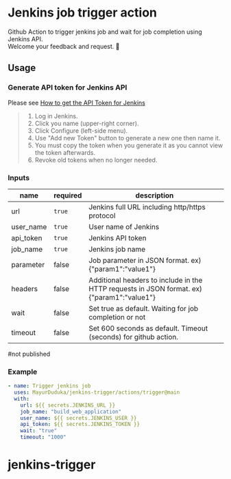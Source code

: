 # Jenkins job trigger action
Github Action to trigger jenkins job and wait for job completion using Jenkins API.  
Welcome your feedback and request. :open_hands:

## Usage
### Generate API token for Jenkins API
Please see [How to get the API Token for Jenkins](https://stackoverflow.com/questions/45466090/how-to-get-the-api-token-for-jenkins)
> 1. Log in Jenkins.
> 2. Click you name (upper-right corner).
> 3. Click Configure (left-side menu).
> 4. Use "Add new Token" button to generate a new one then name it.
> 5. You must copy the token when you generate it as you cannot view the token afterwards.
> 6. Revoke old tokens when no longer needed. 
### Inputs
| name | required | description |
| ---- | -------- | ----------- |
| url  | `true`   | Jenkins full URL including http/https protocol |
| user_name | `true` | User name of Jenkins |
| api_token | `true` | Jenkins API token |
| job_name | `true` | Jenkins job name |
| parameter | false | Job parameter in JSON format. ex) {"param1":"value1"} |
| headers | false | Additional headers to include in the HTTP requests in JSON format. ex) {"param1":"value1"}  |
| wait | false | Set true as default. Waiting for job completion or not |
| timeout | false | Set 600 seconds as default. Timeout (seconds) for github action. |

#not published

### Example
```yaml
- name: Trigger jenkins job
  uses: MayurDuduka/jenkins-trigger/actions/trigger@main
  with:
    url: ${{ secrets.JENKINS_URL }}
    job_name: "build_web_application"
    user_name: ${{ secrets.JENKINS_USER }}
    api_token: ${{ secrets.JENKINS_TOKEN }}
    wait: "true"
    timeout: "1000"
```
# jenkins-trigger
